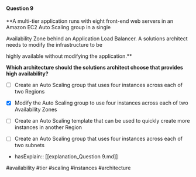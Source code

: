 #### Question  9


**A multi-tier application runs with eight front-end web servers in an Amazon EC2 Auto Scaling group in a single

Availability Zone behind an Application Load Balancer. A solutions architect needs to modify the infrastructure to be

highly available without modifying the application.**


**Which architecture should the solutions architect choose that provides high availability?**


- [ ] Create an Auto Scaling group that uses four instances across each of two Regions


- [x] Modify the Auto Scaling group to use four instances across each of two Availability Zones


- [ ] Create an Auto Scaling template that can be used to quickly create more instances in another Region


- [ ] Create an Auto Scaling group that uses four instances across each of two subnets



- hasExplain:: [[explanation_Question  9.md]]

#availability #tier #scaling #instances #architecture 
